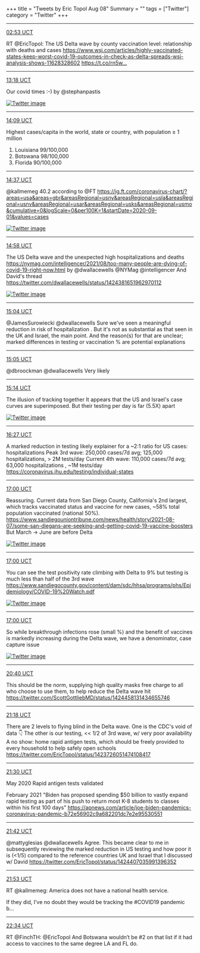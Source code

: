 +++
title = "Tweets by Eric Topol Aug 08"
Summary = ""
tags = ["Twitter"]
category = "Twitter"
+++


---

<a href="https://twitter.com/erictopol/status/1424202085541703686" target="_blank" rel="noreferer">02:53 UCT</a>

RT @EricTopol: The US Delta wave by county vaccination level: relationship with deaths and cases 
https://www.wsj.com/articles/highly-vaccinated-states-keep-worst-covid-19-outcomes-in-check-as-delta-spreads-wsj-analysis-shows-11628328602 https://t.co/rn5w…



---

<a href="https://twitter.com/erictopol/status/1424359431035256833" target="_blank" rel="noreferer">13:18 UCT</a>

Our covid times :-)
by @stephanpastis 

<a href="E8RXU0OVUAI8-jI.jpg"  ><img src="E8RXU0OVUAI8-jI.jpg" alt="Twitter image" ></img></a>

---

<a href="https://twitter.com/erictopol/status/1424372119677198340" target="_blank" rel="noreferer">14:09 UCT</a>

Highest cases/capita in the world, state or country, with population ≥ 1 million
1.  Louisiana 99/100,000
2. Botswana 98/100,000
3. Florida 90/100,000



---

<a href="https://twitter.com/erictopol/status/1424379275524788225" target="_blank" rel="noreferer">14:37 UCT</a>

@kallmemeg 40.2 according to @FT
https://ig.ft.com/coronavirus-chart/?areas=usa&areas=gbr&areasRegional=usny&areasRegional=usla&areasRegional=usnv&areasRegional=usar&areasRegional=usks&areasRegional=usmo&cumulative=0&logScale=0&per100K=1&startDate=2020-09-01&values=cases 

<a href="E8RpXm6VoAweqLA.jpg"  ><img src="E8RpXm6VoAweqLA.jpg" alt="Twitter image" ></img></a>

---

<a href="https://twitter.com/erictopol/status/1424384555591421962" target="_blank" rel="noreferer">14:58 UCT</a>

The US Delta wave and the unexpected high hospitalizations and deaths https://nymag.com/intelligencer/2021/08/too-many-people-are-dying-of-covid-19-right-now.html by @dwallacewells @NYMag @intelligencer
And David's thread
https://twitter.com/dwallacewells/status/1424381651962970112 

<a href="E8RtN6QVEAEVsUr.jpg"  ><img src="E8RtN6QVEAEVsUr.jpg" alt="Twitter image" ></img></a>

---

<a href="https://twitter.com/erictopol/status/1424385997756723203" target="_blank" rel="noreferer">15:04 UCT</a>

@JamesSurowiecki @dwallacewells Sure we've seen a meaningful reduction in risk of hospitalization . But it's not as substantial as that seen in the UK and Israel, the main point. And the reason(s) for that are unclear; marked differences in testing or vaccination % are potential explanations



---

<a href="https://twitter.com/erictopol/status/1424386199771238403" target="_blank" rel="noreferer">15:05 UCT</a>

@dbroockman @dwallacewells Very likely



---

<a href="https://twitter.com/erictopol/status/1424388594102272002" target="_blank" rel="noreferer">15:14 UCT</a>

The illusion of tracking together
It appears that the US and Israel's case curves are superimposed.  But their testing per day is far (5.5X) apart 

<a href="E8RxaRkUUAoHUKh.jpg"  ><img src="E8RxaRkUUAoHUKh.jpg" alt="Twitter image" ></img></a>

---

<a href="https://twitter.com/erictopol/status/1424407035991396352" target="_blank" rel="noreferer">16:27 UCT</a>

A marked reduction in testing likely explainer for a ~2:1 ratio for US cases: hospitalizations
Peak 3rd wave: 250,000 cases/7d avg; 125,000 hospitalizations, &gt; 2M tests/day
Current 4th wave: 110,000 cases/7d avg; 63,000 hospitalizations , ~1M tests/day
https://coronavirus.jhu.edu/testing/individual-states



---

<a href="https://twitter.com/erictopol/status/1424415215269998592" target="_blank" rel="noreferer">17:00 UCT</a>

Reassuring. Current data from San Diego County, California's 2nd largest, which tracks vaccinated status and vaccine for new cases, ~58% total population vaccinated (national 50%).
https://www.sandiegouniontribune.com/news/health/story/2021-08-07/some-san-diegans-are-seeking-and-getting-covid-19-vaccine-boosters
But March -&gt; June are before Delta 

<a href="E8SE1wUVoAI55x5.jpg"  ><img src="E8SE1wUVoAI55x5.jpg" alt="Twitter image" ></img></a>

---

<a href="https://twitter.com/erictopol/status/1424415220647092226" target="_blank" rel="noreferer">17:00 UCT</a>

You can see the test positivity rate climbing with Delta to 9% but testing is much less than half of the 3rd wave
https://www.sandiegocounty.gov/content/dam/sdc/hhsa/programs/phs/Epidemiology/COVID-19%20Watch.pdf 

<a href="E8SH2g7UYAExdqu.jpg"  ><img src="E8SH2g7UYAExdqu.jpg" alt="Twitter image" ></img></a>

---

<a href="https://twitter.com/erictopol/status/1424415226649214981" target="_blank" rel="noreferer">17:00 UCT</a>

So while breakthrough infections rose (small %) and the benefit of vaccines is markedly increasing during the Delta wave, we have a denominator, case capture issue 

<a href="E8SJweQVoAspGr_.jpg"  ><img src="E8SJweQVoAspGr_.jpg" alt="Twitter image" ></img></a>

---

<a href="https://twitter.com/erictopol/status/1424470614010564608" target="_blank" rel="noreferer">20:40 UCT</a>

This should be the norm, supplying high quality masks free charge to all who choose to use them, to help reduce the Delta wave hit https://twitter.com/ScottGottliebMD/status/1424458131434655746



---

<a href="https://twitter.com/erictopol/status/1424480049604947969" target="_blank" rel="noreferer">21:18 UCT</a>

There are 2 levels to flying blind in the Delta wave.
One is the CDC's void of data 👇
The other is our testing, &lt;&lt; 1/2 of 3rd wave, w/
very poor availability 
A no show: home rapid antigen tests, which should be freely provided to every household to help safely open schools https://twitter.com/EricTopol/status/1423726051474108417



---

<a href="https://twitter.com/erictopol/status/1424483206275821568" target="_blank" rel="noreferer">21:30 UCT</a>

May 2020
Rapid antigen tests validated

February 2021
"Biden has proposed spending $50 billion to vastly expand rapid testing as part of his push to return most K-8 students to classes within his first 100 days"
https://apnews.com/article/joe-biden-pandemics-coronavirus-pandemic-b72e56902c9a682201dc7e2e95530551



---

<a href="https://twitter.com/erictopol/status/1424486280813940737" target="_blank" rel="noreferer">21:42 UCT</a>

@mattyglesias @dwallacewells Agree. This became clear to me in subsequently reviewing the marked reduction in US testing and how poor it is (&lt;1/5) compared to the reference countries UK and Israel that I discussed w/ David
https://twitter.com/EricTopol/status/1424407035991396352



---

<a href="https://twitter.com/erictopol/status/1424489006792724485" target="_blank" rel="noreferer">21:53 UCT</a>

RT @kallmemeg: America does not have a national health service. 

If they did, I’ve no doubt they would be tracking the #COVID19 pandemic b…



---

<a href="https://twitter.com/erictopol/status/1424499173378781186" target="_blank" rel="noreferer">22:34 UCT</a>

RT @FinchTH: @EricTopol And Botswana wouldn’t be #2 on that list if it had access to vaccines to the same degree LA and FL do.

